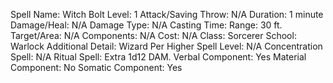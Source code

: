 
Spell Name: Witch Bolt
Level: 1
Attack/Saving Throw: N/A
Duration: 1 minute
Damage/Heal: N/A
Damage Type: N/A
Casting Time: 
Range: 30 ft.
Target/Area: N/A
Components: N/A
Cost: N/A
Class: Sorcerer
School:  Warlock
Additional Detail:  Wizard
Per Higher Spell Level: N/A
Concentration Spell: N/A
Ritual Spell: Extra 1d12 DAM.
Verbal Component: Yes
Material Component: No
Somatic Component: Yes
